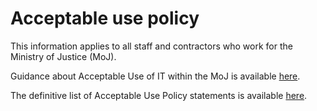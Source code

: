 # Acceptable use policy

This information applies to all staff and contractors who work for the Ministry of Justice \(MoJ\).

Guidance about Acceptable Use of IT within the MoJ is available [here](https://intranet.justice.gov.uk/guidance/security/it-computer-security/acceptable-use/).

The definitive list of Acceptable Use Policy statements is available [here](https://intranet.justice.gov.uk/guidance/security/it-computer-security/ict-security-policy-framework/it-acceptable-use-policy/).

